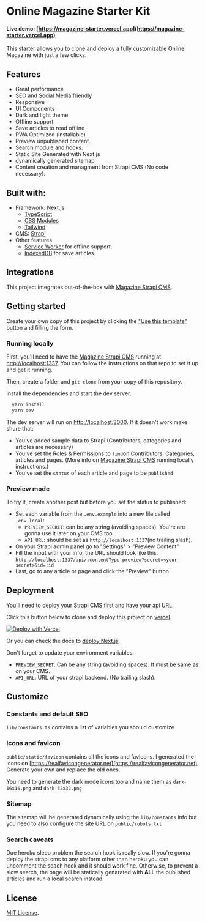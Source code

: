 # Online Magazine Starter Kit

#### Live demo: [https://magazine-starter.vercel.app](https://magazine-starter.vercel.app)

This starter allows you to clone and deploy a fully customizable Online Magazine with just a few clicks.

## Features

- Great performance
- SEO and Social Media friendly
- Responsive
- UI Components
- Dark and light theme
- Offline support
- Save articles to read offline
- PWA Optimized (installable)
- Preview unpublished content.
- Search module and hooks.
- Static Site Generated with Next.js
- dynamically generated sitemap
- Content creation and managment from Strapi CMS (No code necessary).

## Built with:

- Framework: [Next.js](https://nextjs.org)
  - [TypeScript](https://nextjs.org/docs/basic-features/typescript)
  - [CSS Modules](https://nextjs.org/docs/basic-features/built-in-css-support)
  - [Tailwind](https://tailwindcss.com/docs)
- CMS: [Strapi](https://strapi.com)
- Other features
  - [Service Worker](https://developers.google.com/web/fundamentals/primers/service-workers) for offline support.
  - [IndexedDB](https://developers.google.com/web/ilt/pwa/working-with-indexeddb) for save articles.


## Integrations

This project integrates out-of-the-box with [Magazine Strapi CMS](https://github.com/edgarlr/magazine-api).


## Getting started

Create your own copy of this project by clicking the ["Use this template"](https://github.com/edgarlr/magazine/generate) button and filling the form.

### Running locally

First, you'll need to have the [Magazine Strapi CMS](https://github.com/edgarlr/magazine-api) running at [http://localhost:1337](http://localhost:1337). You can follow the instructions on that repo to set it up and get it running.

Then, create a folder and `git clone` from your copy of this repository.

Install the dependencies and start the dev server.

```bash
  yarn install
  yarn dev
```

The dev server will run on [http://localhost:3000](http://localhost:3000). If it doesn't work make shure that:

- You've added sample data to Strapi (Contributors, categories and articles are necessary)
- You've set the Roles & Permissions to `find`on Contributors, Categories, articles and pages. (More info on [Magazine Strapi CMS](https://github.com/edgarlr/magazine-api) running locally instructions.)
- You've set the `status` of each article and page to be `published`


### Preview mode

To try it, create another post but before you set the status to published:

- Set each variable from the `.env.example` into a new file called `.env.local`:
  - `PREVIEW_SECRET`: can be any string (avoiding spaces). You're are gonna use it later on your CMS too.
  - `API_URL`: should be set as `http://localhost:1337`(no trailing slash).
- On your Strapi admin panel go to "Settings" > "Preview Content"
- Fill the input with your info, the URL should look like this. `http://localhost:1337/api/:contentType-preview?secret=<your-secret>&id=:id`
- Last, go to any article or page and click the "Preview" button


## Deployment

You'll need to deploy your Strapi CMS first and have your api URL.

Click this button below to clone and deploy this project on [vercel](https://vercel.com).

[![Deploy with Vercel](https://vercel.com/button)](https://vercel.com/new/git/external?repository-url=https%3A%2F%2Fgithub.com%2Fedgarlr%2Fmagazine&env=API_URL,PREVIEW_SECRET&envDescription=API%20Keys%20needed%20for%20your%20app%20and%20the%20preview%20mode&envLink=https%3A%2F%2Fgithub.com%2Fedgarlr%2Fmagazine%23preview-mode&project-name=magazine&repo-name=magazine&demo-title=Magazine&demo-description=Online%20Magazine%20Starter%20Kit%20using%20Next.js%20and%20Strapi%20CMS&demo-url=https%3A%2F%2Fmagazine-starter.vercel.app&demo-image=https%3A%2F%2Fres.cloudinary.com%2Fdliiwavlg%2Fimage%2Fupload%2Fv1613284152%2FScreen_Shot_2021-02-14_at_0.27.57_s3ohzu.png)

Or you can check the docs to [deploy Next.js](https://nextjs.org/docs/deployment).

Don't forget to update your environment variables:
- `PREVIEW_SECRET`: Can be any string (avoiding spaces). It must be same as on your CMS. 
- `API_URL`: URL of your strapi backend. (No trailing slash).


## Customize

### Constants and default SEO

`lib/constants.ts` contains a list of variables you should customize

### Icons and favicon

`public/static/favicon` contains all the icons and favicons. I generated the icons on [https://realfavicongenerator.net](https://realfavicongenerator.net). Generate your own and replace the old ones.

You need to generate the dark mode icons too and name them as `dark-16x16.png` and `dark-32x32.png`

### Sitemap

The sitemap will be generated dynamically using the `lib/constants` info but you need to also configure the site URL on `public/robots.txt`

### Search caveats

Due heroku sleep problem the search hook is really slow. If you're gonna deploy the strapi cms to any platform other than heroku you can uncomment the seach hook and it should work fine. Otherwise, to prevent a slow search, the page will be statically genarated with **ALL** the published articles and run a local search instead.

## License

[MIT License](https://github.com/edgarlr/magazine/blob/main/LICENSE).
